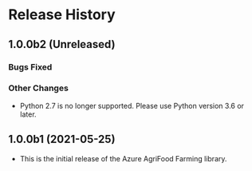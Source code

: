 # Release History

## 1.0.0b2 (Unreleased)

### Bugs Fixed

### Other Changes

- Python 2.7 is no longer supported. Please use Python version 3.6 or later.

## 1.0.0b1 (2021-05-25)

- This is the initial release of the Azure AgriFood Farming library.